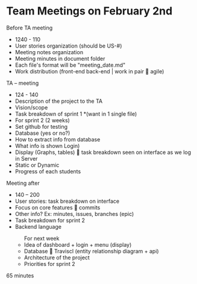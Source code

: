 <h1>Team Meetings on February 2nd</h1>
Before TA meeting
<ul>
<li>1240 - 110</li>
<li>User stories organization (should be US-#)</li>
<li>Meeting notes organization</li>
<li>Meeting minutes in document folder</li>
<li>Each file's format will be "meeting_date.md"</li>
<li>Work distribution (front-end back-end | work in pair  agile)</li>
</ul>

TA – meeting
<ul>
<li>124 - 140</li>
<li>Description of the project to the TA</li>
<li>Vision/scope</li>
<li>Task breakdown of sprint 1 *(want in 1 single file)</li>

<li>For sprint 2 (2 weeks)</li>
<li>Set github for testing </li>
<li>Database (yes or no?)</li>
<li>How to extract info from database</li>
<li>What info is shown
Login)</li>
<li>Display (Graphs, tables)  task breakdown seen on interface as we log in
Server</li>
<li>Static or Dynamic </li>
<li>Progress of each students</li>
</ul>
Meeting after 
<ul>
<li>140 – 200</li>
<li>User stories: task breakdown on interface</li>
<li>Focus on core features  commits</li>
<li>Other info? Ex: minutes, issues, branches (epic)</li>
<li>Task breakdown for sprint 2</li>
<li>Backend language</li>

<ul>For next week

<li>Idea of dashboard + login + menu (display)</li>
<li>Database  Traviscl (entity relationship diagram + api)</li>
<li>Architecture of the project</li>
<li>Priorities for sprint 2</li>
</ul>
</ul>
65 minutes
